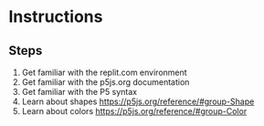 # Instructions  

## Steps


1. Get familiar with the replit.com environment
2. Get familiar with the p5js.org documentation
3. Get familiar with the P5 syntax
4. Learn about shapes https://p5js.org/reference/#group-Shape
5. Learn about colors https://p5js.org/reference/#group-Color

